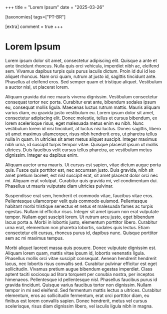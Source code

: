 +++
title = "Lorem Ipsum"
date = "2025-03-26"

[taxonomies]
tags=["PT-BR"]


[extra]
comment = true
+++

# Lorem Ipsum

Lorem ipsum dolor sit amet, consectetur adipiscing elit. Quisque a ante et ante tincidunt rhoncus. Nulla quis orci vehicula, imperdiet nibh ac, eleifend sem. Vivamus dapibus turpis quis purus iaculis dictum. Proin id dui id leo aliquet rhoncus. Nam orci quam, rutrum at justo id, sagittis tincidunt ante. Phasellus at eleifend eros. Sed semper quam et tristique aliquet. Vestibulum a auctor nisl, ut placerat lorem.

Aliquam gravida dui nec mauris viverra dignissim. Vestibulum consectetur consequat tortor nec porta. Curabitur erat ante, bibendum sodales ipsum eu, consequat mollis ligula. Maecenas luctus rutrum mattis. Mauris aliquam varius diam, eu gravida justo vestibulum eu. Lorem ipsum dolor sit amet, consectetur adipiscing elit. Donec molestie, tellus et cursus bibendum, ex lorem scelerisque risus, eget malesuada metus enim eu nibh. Nunc vestibulum lorem id nisi tincidunt, at luctus nisi luctus. Donec sagittis, libero sit amet maximus ullamcorper, risus nibh hendrerit eros, ut pharetra tellus nulla in quam. In ultricies sit amet metus aliquet suscipit. Integer maximus nibh urna, id suscipit turpis tempor vitae. Quisque placerat ipsum ut mollis ultrices. Duis faucibus velit cursus tellus pharetra, ac vestibulum metus dignissim. Integer eu dapibus enim.

Aliquam auctor urna mauris. Ut cursus est sapien, vitae dictum augue porta quis. Fusce quis porttitor est, nec accumsan justo. Duis gravida, nibh sit amet pretium laoreet, est nisl suscipit erat, sit amet placerat dolor orci nec mi. Aliquam erat volutpat. Curabitur quis gravida mi, vel condimentum dui. Phasellus ut mauris vulputate diam ultricies pulvinar.

Suspendisse erat sem, hendrerit et commodo vitae, faucibus vitae eros. Pellentesque ullamcorper velit quis commodo euismod. Pellentesque habitant morbi tristique senectus et netus et malesuada fames ac turpis egestas. Nullam id efficitur risus. Integer sit amet ipsum non erat vulputate tempor. Nullam eget suscipit lorem. Ut rutrum arcu justo, eget bibendum lacus porta a. Morbi in lobortis justo, elementum porttitor libero. Curabitur urna erat, elementum non pharetra lobortis, sodales quis lectus. Etiam consectetur elit cursus, rhoncus purus id, dapibus nunc. Quisque porttitor sem ac mi maximus tempus.

Morbi aliquet laoreet massa quis posuere. Donec vulputate dignissim est. Aliquam lorem quam, mattis vitae ipsum id, lobortis venenatis ligula. Phasellus mollis orci vitae suscipit consequat. Aenean hendrerit hendrerit lacus, nec lobortis risus convallis sed. Curabitur pulvinar efficitur est eget sollicitudin. Vivamus pretium augue bibendum egestas imperdiet. Class aptent taciti sociosqu ad litora torquent per conubia nostra, per inceptos himenaeos. Pellentesque id pellentesque nisl. Phasellus faucibus purus id gravida tincidunt. Quisque varius faucibus tortor non dignissim. Nullam tempor in mi sed eleifend. Sed fermentum mattis lectus a ultrices. Curabitur elementum, eros ac sollicitudin fermentum, erat orci porttitor diam, eu finibus est lorem convallis sapien. Donec hendrerit, metus vel cursus scelerisque, risus diam dignissim libero, vel iaculis ligula nibh in magna.